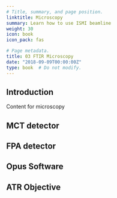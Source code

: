 ```yaml
---
# Title, summary, and page position.
linktitle: Microscopy
summary: Learn how to use ISMI beamline
weight: 30
icon: book
icon_pack: fas

# Page metadata.
title: 03 FTIR Microscopy
date: "2018-09-09T00:00:00Z"
type: book  # Do not modify.
---
```


## Introduction

Content for microscopy

## MCT detector

## FPA detector


## Opus Software


## ATR Objective
